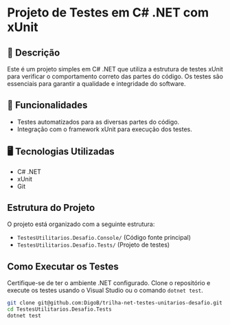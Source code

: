 # Projeto de Testes em C# .NET com xUnit

## 📘 Descrição

Este é um projeto simples em C# .NET que utiliza a estrutura de testes xUnit para verificar o comportamento correto das partes do código. Os testes são essenciais para garantir a qualidade e integridade do software.

## 🔨 Funcionalidades

- Testes automatizados para as diversas partes do código.
- Integração com o framework xUnit para execução dos testes.

## 🖥 Tecnologias Utilizadas

- C# .NET
- xUnit
- Git

## Estrutura do Projeto

O projeto está organizado com a seguinte estrutura:

- `TestesUtilitarios.Desafio.Console/` (Código fonte principal)
- `TestesUtilitarios.Desafio.Tests/` (Projeto de testes)

## Como Executar os Testes

Certifique-se de ter o ambiente .NET configurado. Clone o repositório e execute os testes usando o Visual Studio ou o comando `dotnet test`.

```bash
git clone git@github.com:DigoB/trilha-net-testes-unitarios-desafio.git
cd TestesUtilitarios.Desafio.Tests
dotnet test